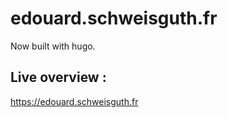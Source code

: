 # edouard.schweisguth.fr

Now built with hugo.

## Live overview : 

https://edouard.schweisguth.fr
